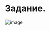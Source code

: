 # Задание.

![image](https://github.com/ffrss/react-spa/assets/102175392/e12c8a79-699d-4755-9a70-21092ab8c40b)

